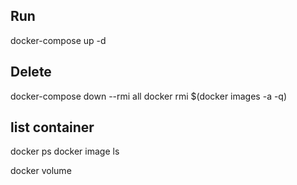 ## Run

docker-compose up -d

## Delete

docker-compose down --rmi all
docker rmi $(docker images -a -q)

## list container

docker ps
docker image ls

docker volume
